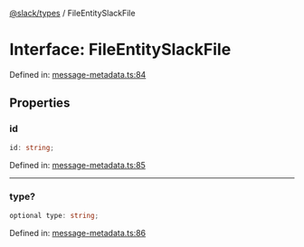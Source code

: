 [@slack/types](../index.md) / FileEntitySlackFile

# Interface: FileEntitySlackFile

Defined in: [message-metadata.ts:84](https://github.com/slackapi/node-slack-sdk/blob/main/packages/types/src/message-metadata.ts#L84)

## Properties

### id

```ts
id: string;
```

Defined in: [message-metadata.ts:85](https://github.com/slackapi/node-slack-sdk/blob/main/packages/types/src/message-metadata.ts#L85)

***

### type?

```ts
optional type: string;
```

Defined in: [message-metadata.ts:86](https://github.com/slackapi/node-slack-sdk/blob/main/packages/types/src/message-metadata.ts#L86)

